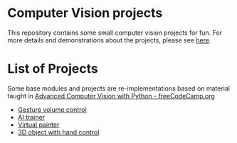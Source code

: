 # Computer Vision projects
This repository contains some small computer vision projects for fun.  For more details and demonstrations about the projects, please see [here](https://tianlinxu312.github.io/blog/).

# List of Projects
Some base modules and projects are re-implementations based on material taught in [Advanced Computer Vision with Python - freeCodeCamp.org](https://www.youtube.com/watch?v=01sAkU_NvOY&t=2s)

- [Gesture volume control](https://github.com/tianlinxu312/cv_projects/blob/master/gesture_volume_control.py)
- [AI trainer](https://github.com/tianlinxu312/cv_projects/blob/master/ai_trainer.py)
- [Virtual painter](https://github.com/tianlinxu312/cv_projects/blob/master/virtual_painter.py)
- [3D object with hand control](https://github.com/tianlinxu312/cv_projects/blob/master/3d_handcontrol.py)
